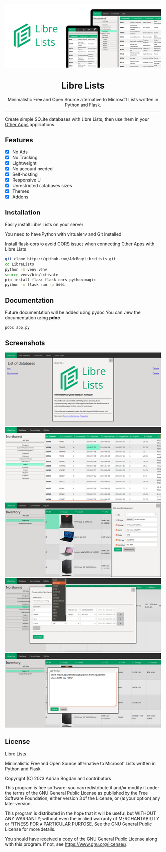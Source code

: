 <div align="center">
  <img src="./res/6.png">
  <h1>Libre Lists</h1>
  <p>Minimalistic Free and Open Source alternative to Microsoft Lists written in Python and Flask.</p>
</div>
<hr>

Create simple SQLite databases with Libre Lists, then use them in your [Other Apps](https://github.com/AdrBog/OtherApps) applications.

## Features
- [x] No Ads
- [x] No Tracking
- [x] Lightweight
- [x] No account needed
- [x] Self-hosting
- [x] Responsive UI
- [x] Unrestricted databases sizes
- [x] Themes
- [x] Addons

## Installation
Easily install Libre Lists on your server

You need to have Python with virtualenv and Git installed

Install flask-cors to avoid CORS issues when connecting Other Apps with Libre Lists

```bash
git clone https://github.com/AdrBog/LibreLists.git
cd LibreLists
python -m venv venv
source venv/bin/activate
pip install flask flask-cors python-magic
python -m flask run -p 5001
```
## Documentation
Future documentation will be added using pydoc
You can view the documentation using **pdoc**
```bash
pdoc app.py
```

## Screenshots
![Screenshot1](res/1.png)
![Screenshot2](res/2.png)
![Screenshot3](res/3.png)
![Screenshot4](res/4.png)
![Screenshot5](res/5.png)

## License

Libre Lists

Minimalistic Free and Open Source alternative to Microsoft Lists written in Python and Flask. 

Copyright (C) 2023 Adrian Bogdan and contributors

This program is free software: you can redistribute it and/or modify
it under the terms of the GNU General Public License as published by
the Free Software Foundation, either version 3 of the License, or
(at your option) any later version.

This program is distributed in the hope that it will be useful,
but WITHOUT ANY WARRANTY; without even the implied warranty of
MERCHANTABILITY or FITNESS FOR A PARTICULAR PURPOSE.  See the
GNU General Public License for more details.

You should have received a copy of the GNU General Public License
along with this program.  If not, see <https://www.gnu.org/licenses/>.
